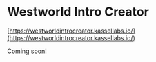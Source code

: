 # Westworld Intro Creator

[https://westworldintrocreator.kassellabs.io/](https://westworldintrocreator.kassellabs.io/)

Coming soon!
